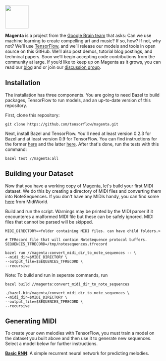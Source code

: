 <img src="http://magenta.tensorflow.org/assets/magenta-logo.png" height="75">

**Magenta** is a project from the [Google Brain team](https://research.google.com/teams/brain/)
that asks: Can we use machine learning to create compelling art and music? If
so, how? If not, why not?  We’ll use [TensorFlow](https://www.tensorflow.org),
and we’ll release our models and tools in open source on this GitHub. We’ll also
post demos, tutorial blog postings, and technical papers. Soon we’ll begin 
accepting code contributions from the community at large. If you’d like to keep
up on Magenta as it grows, you can read our [blog](http://magenta.tensorflow.org) and or join our
[discussion group](http://groups.google.com/a/tensorflow.org/forum/#!forum/magenta-discuss).

## Installation
The installation has three components. You are going to need Bazel to build packages, TensorFlow to run models, and an up-to-date version of this repository.

First, clone this repository:

```git clone https://github.com/tensorflow/magenta.git```

Next, install Bazel and TensorFlow. You'll need at least version 0.2.3 for Bazel and at least version 0.9 for TensorFlow. You can find instructions for the former [here](http://www.bazel.io/docs/install.html) and the latter [here](https://github.com/tensorflow/tensorflow/blob/v0.9.0rc0/tensorflow/g3doc/get_started/os_setup.md). After that's done, run the tests with this command:

```bazel test //magenta:all```

## Building your Dataset
Now that you have a working copy of Magenta, let's build your first MIDI dataset. We do this by creating a directory of MIDI files and converting them into NoteSequences. If you don't have any MIDIs handy, you can find some [here](http://www.midiworld.com/files/142/) from MidiWorld.

Build and run the script. Warnings may be printed by the MIDI parser if it encounteres a malformed MIDI file but these can be safely ignored. MIDI files that cannot be parsed will be skipped.

```
MIDI_DIRECTORY=<folder containing MIDI files. can have child folders.>

# TFRecord file that will contain NoteSequence protocol buffers.
SEQUENCES_TFRECORD=/tmp/notesequences.tfrecord

bazel run //magenta:convert_midi_dir_to_note_sequences -- \
--midi_dir=$MIDI_DIRECTORY \
--output_file=$SEQUENCES_TFRECORD \
--recursive
```

Note: To build and run in seperate commands, run

```
bazel build //magenta:convert_midi_dir_to_note_sequences

./bazel-bin/magenta/convert_midi_dir_to_note_sequences \
--midi_dir=$MIDI_DIRECTORY \
--output_file=$SEQUENCES_TFRECORD \
--recursive
```

## Generating MIDI

To create your own melodies with TensorFlow, you must train a model on the dataset you built above and then use it to generate new sequences. Select a model below for further instructions.

**[Basic RNN](magenta/models/basic_rnn/README.md)**: A simple recurrent neural network for predicting melodies.
